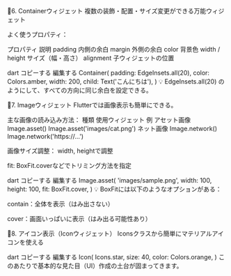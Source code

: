 🔸6. Containerウィジェット
複数の装飾・配置・サイズ変更ができる万能ウィジェット

よく使うプロパティ：

プロパティ	説明
padding	内側の余白
margin	外側の余白
color	背景色
width / height	サイズ（幅・高さ）
alignment	子ウィジェットの位置

dart
コピーする
編集する
Container(
  padding: EdgeInsets.all(20),
  color: Colors.amber,
  width: 200,
  child: Text('こんにちは'),
)
💡 EdgeInsets.all(20) のようにして、すべての方向に同じ余白を設定できる。

🔸7. Imageウィジェット
Flutterでは画像表示も簡単にできる。

主な画像の読み込み方法：
種類	使用ウィジェット	例
アセット画像	Image.asset()	Image.asset('images/cat.png')
ネット画像	Image.network()	Image.network('https://...')

画像サイズ調整：
width, heightで調整

fit: BoxFit.coverなどでトリミング方法を指定

dart
コピーする
編集する
Image.asset(
  'images/sample.png',
  width: 100,
  height: 100,
  fit: BoxFit.cover,
)
💡 BoxFitには以下のようなオプションがある：

contain：全体を表示（はみ出さない）

cover：画面いっぱいに表示（はみ出る可能性あり）

🔸8. アイコン表示（Iconウィジェット）
Iconsクラスから簡単にマテリアルアイコンを使える

dart
コピーする
編集する
Icon(
  Icons.star,
  size: 40,
  color: Colors.orange,
)
このあたりで基本的な見た目（UI）作成の土台が固まってきます。
